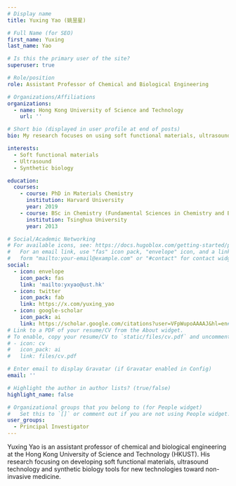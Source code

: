 ```yaml
---
# Display name
title: Yuxing Yao (姚昱星)

# Full Name (for SEO)
first_name: Yuxing
last_name: Yao

# Is this the primary user of the site?
superuser: true

# Role/position
role: Assistant Professor of Chemical and Biological Engineering

# Organizations/Affiliations
organizations:
  - name: Hong Kong University of Science and Technology
    url: ''

# Short bio (displayed in user profile at end of posts)
bio: My research focuses on using soft functional materials, ultrasound technology and synthetic biology tools to develop tools for non-invasive medicine.

interests:
  - Soft functional materials
  - Ultrasound 
  - Synthetic biology

education:
  courses:
    - course: PhD in Materials Chemistry
      institution: Harvard University
      year: 2019
    - course: BSc in Chemistry (Fundamental Sciences in Chemistry and Biology)
      institution: Tsinghua University
      year: 2013

# Social/Academic Networking
# For available icons, see: https://docs.hugoblox.com/getting-started/page-builder/#icons
#   For an email link, use "fas" icon pack, "envelope" icon, and a link in the
#   form "mailto:your-email@example.com" or "#contact" for contact widget.
social:
  - icon: envelope
    icon_pack: fas
    link: 'mailto:yxyao@ust.hk'
  - icon: twitter
    icon_pack: fab
    link: https://x.com/yuxing_yao
  - icon: google-scholar
    icon_pack: ai
    link: https://scholar.google.com/citations?user=VFpWupoAAAAJ&hl=en#
# Link to a PDF of your resume/CV from the About widget.
# To enable, copy your resume/CV to `static/files/cv.pdf` and uncomment the lines below.
# - icon: cv
#   icon_pack: ai
#   link: files/cv.pdf

# Enter email to display Gravatar (if Gravatar enabled in Config)
email: ''

# Highlight the author in author lists? (true/false)
highlight_name: false

# Organizational groups that you belong to (for People widget)
#   Set this to `[]` or comment out if you are not using People widget.
user_groups:
  - Principal Investigator
---
```


Yuxing Yao is an assistant professor of chemical and biological engineering at the Hong Kong University of Science and Technology (HKUST). His research focusing on developing soft functional materials, ultrasound technology and synthetic biology tools for new technologies toward non-invasive medicine. 
